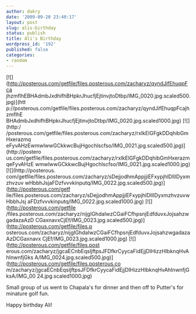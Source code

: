 ```yaml
---
author: dakry
date: '2009-09-20 23:40:17'
layout: post
slug: alis-birthday
status: publish
title: Ali's Birthday
wordpress_id: '192'
published: false
categories:
- random
---
```


[![](http://posterous.com/getfile/files.posterous.com/zacharyz/qyndJifEhuqpFca
jhzmflhEBHAdmbJxdhifhBHpkrJhucfjEjtinvjtoDtbp/IMG_0020.jpg.scaled500.jpg)](htt
p://posterous.com/getfile/files.posterous.com/zacharyz/qyndJifEhuqpFcajhzmflhE
BHAdmbJxdhifhBHpkrJhucfjEjtinvjtoDtbp/IMG_0020.jpg.scaled1000.jpg) [![](http:/
/posterous.com/getfile/files.posterous.com/zacharyz/rxlkElGFgkDDqhibGmHxerazmq
eFyvAHzEwmwlwwGCkkwcBujHgochlscfso/IMG_0021.jpg.scaled500.jpg)](http://postero
us.com/getfile/files.posterous.com/zacharyz/rxlkElGFgkDDqhibGmHxerazmqeFyvAHzE
wmwlwwGCkkwcBujHgochlscfso/IMG_0021.jpg.scaled1000.jpg) [![](http://posterous.
com/getfile/files.posterous.com/zacharyz/sDejjodhmAppjjiEFxypjhlDlIIDyxmzhvzuv
wHbbhJsjaFDzfvvvkinputq/IMG_0022.jpg.scaled500.jpg)](http://posterous.com/getf
ile/files.posterous.com/zacharyz/sDejjodhmAppjjiEFxypjhlDlIIDyxmzhvzuvwHbbhJsj
aFDzfvvvkinputq/IMG_0022.jpg.scaled1000.jpg) [![](http://posterous.com/getfile
/files.posterous.com/zacharyz/nijgIGhdaIwzCGaiFCfhpsnjEdfduvxJojsahzwgadazaAzD
CGaxnavxCjEf/IMG_0023.jpg.scaled500.jpg)](http://posterous.com/getfile/files.p
osterous.com/zacharyz/nijgIGhdaIwzCGaiFCfhpsnjEdfduvxJojsahzwgadazaAzDCGaxnavx
CjEf/IMG_0023.jpg.scaled1000.jpg) [![](http://posterous.com/getfile/files.post
erous.com/zacharyz/jgcaECnbEqsljftpsJFDfkrCyycaFidEjjDIHizzHIbknqHvAhInwnfjGks
A/IMG_0024.jpg.scaled500.jpg)](http://posterous.com/getfile/files.posterous.co
m/zacharyz/jgcaECnbEqsljftpsJFDfkrCyycaFidEjjDIHizzHIbknqHvAhInwnfjGksA/IMG_00
24.jpg.scaled1000.jpg)

Small group of us went to Chapala's for dinner and then off to Putter's for
minature golf fun.

Happy birthday Ali!

